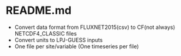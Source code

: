 # README.md

 - Convert data format from FLUXNET2015(csv) to CF(not always) NETCDF4_CLASSIC files
 - Convert units to LPJ-GUESS inputs
 - One file per site/variable (One timeseries per file)


